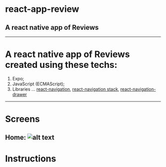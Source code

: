 # react-app-review
## A react native app of Reviews
---
# A react native app of Reviews created using these techs:
1. Expo;
2. JavaScript (ECMAScript);
3. Libraries
... [react-navigation](https://reactnavigation.org/docs/en/getting-started.html), [react-navigation stack](https://reactnavigation.org/docs/en/stack-navigator.html), [react-navigation-drawer](https://reactnavigation.org/docs/en/drawer-based-navigation.html)
---
# Screens

Home: 
![alt text](https://i.dlpng.com/static/png/6827304_preview.png "Empty screen")
---
# Instructions

